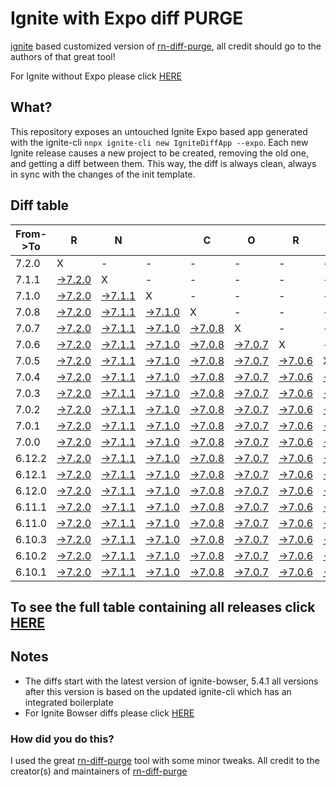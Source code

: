 # Ignite with Expo diff PURGE

[ignite](https://github.com/infinitered/ignite) based customized version of [rn-diff-purge](https://github.com/react-native-community/rn-diff-purge/), all credit should go to the authors of that great tool!

For Ignite without Expo please click [HERE](https://github.com/nirre7/ignite-diff-purge)

## What?

This repository exposes an untouched Ignite Expo based app generated with the ignite-cli
`nnpx ignite-cli new IgniteDiffApp --expo`. Each new Ignite release causes a new project to be created, removing the old one, and getting a diff between them. This way, the diff is always clean, always in sync with the changes of the init template.

## Diff table

| From->To | R                                                                                                 | N                                                                                                 |                                                                                                   | C                                                                                                 | O                                                                                                 | R                                                                                                 | E                                                                                                 |                                                                                                   | T                                                                                                 | E                                                                                                 | A                                                                                                 | M                                                                                                 |                                                                                                     |                                                                                                     |                                                                                                     |                                                                                                     |                                                                                                     |                                                                                                     |                                                                                                     |     |
| -------- | ------------------------------------------------------------------------------------------------- | ------------------------------------------------------------------------------------------------- | ------------------------------------------------------------------------------------------------- | ------------------------------------------------------------------------------------------------- | ------------------------------------------------------------------------------------------------- | ------------------------------------------------------------------------------------------------- | ------------------------------------------------------------------------------------------------- | ------------------------------------------------------------------------------------------------- | ------------------------------------------------------------------------------------------------- | ------------------------------------------------------------------------------------------------- | ------------------------------------------------------------------------------------------------- | ------------------------------------------------------------------------------------------------- | --------------------------------------------------------------------------------------------------- | --------------------------------------------------------------------------------------------------- | --------------------------------------------------------------------------------------------------- | --------------------------------------------------------------------------------------------------- | --------------------------------------------------------------------------------------------------- | --------------------------------------------------------------------------------------------------- | --------------------------------------------------------------------------------------------------- | --- |
| 7.2.0    | X                                                                                                 | -                                                                                                 | -                                                                                                 | -                                                                                                 | -                                                                                                 | -                                                                                                 | -                                                                                                 | -                                                                                                 | -                                                                                                 | -                                                                                                 | -                                                                                                 | -                                                                                                 | -                                                                                                   | -                                                                                                   | -                                                                                                   | -                                                                                                   | -                                                                                                   | -                                                                                                   | -                                                                                                   | -   |
| 7.1.1    | [->7.2.0](https://github.com/nirre7/ignite-expo-diff-purge/compare/release/7.1.1..release/7.2.0)  | X                                                                                                 | -                                                                                                 | -                                                                                                 | -                                                                                                 | -                                                                                                 | -                                                                                                 | -                                                                                                 | -                                                                                                 | -                                                                                                 | -                                                                                                 | -                                                                                                 | -                                                                                                   | -                                                                                                   | -                                                                                                   | -                                                                                                   | -                                                                                                   | -                                                                                                   | -                                                                                                   | -   |
| 7.1.0    | [->7.2.0](https://github.com/nirre7/ignite-expo-diff-purge/compare/release/7.1.0..release/7.2.0)  | [->7.1.1](https://github.com/nirre7/ignite-expo-diff-purge/compare/release/7.1.0..release/7.1.1)  | X                                                                                                 | -                                                                                                 | -                                                                                                 | -                                                                                                 | -                                                                                                 | -                                                                                                 | -                                                                                                 | -                                                                                                 | -                                                                                                 | -                                                                                                 | -                                                                                                   | -                                                                                                   | -                                                                                                   | -                                                                                                   | -                                                                                                   | -                                                                                                   | -                                                                                                   | -   |
| 7.0.8    | [->7.2.0](https://github.com/nirre7/ignite-expo-diff-purge/compare/release/7.0.8..release/7.2.0)  | [->7.1.1](https://github.com/nirre7/ignite-expo-diff-purge/compare/release/7.0.8..release/7.1.1)  | [->7.1.0](https://github.com/nirre7/ignite-expo-diff-purge/compare/release/7.0.8..release/7.1.0)  | X                                                                                                 | -                                                                                                 | -                                                                                                 | -                                                                                                 | -                                                                                                 | -                                                                                                 | -                                                                                                 | -                                                                                                 | -                                                                                                 | -                                                                                                   | -                                                                                                   | -                                                                                                   | -                                                                                                   | -                                                                                                   | -                                                                                                   | -                                                                                                   | -   |
| 7.0.7    | [->7.2.0](https://github.com/nirre7/ignite-expo-diff-purge/compare/release/7.0.7..release/7.2.0)  | [->7.1.1](https://github.com/nirre7/ignite-expo-diff-purge/compare/release/7.0.7..release/7.1.1)  | [->7.1.0](https://github.com/nirre7/ignite-expo-diff-purge/compare/release/7.0.7..release/7.1.0)  | [->7.0.8](https://github.com/nirre7/ignite-expo-diff-purge/compare/release/7.0.7..release/7.0.8)  | X                                                                                                 | -                                                                                                 | -                                                                                                 | -                                                                                                 | -                                                                                                 | -                                                                                                 | -                                                                                                 | -                                                                                                 | -                                                                                                   | -                                                                                                   | -                                                                                                   | -                                                                                                   | -                                                                                                   | -                                                                                                   | -                                                                                                   | -   |
| 7.0.6    | [->7.2.0](https://github.com/nirre7/ignite-expo-diff-purge/compare/release/7.0.6..release/7.2.0)  | [->7.1.1](https://github.com/nirre7/ignite-expo-diff-purge/compare/release/7.0.6..release/7.1.1)  | [->7.1.0](https://github.com/nirre7/ignite-expo-diff-purge/compare/release/7.0.6..release/7.1.0)  | [->7.0.8](https://github.com/nirre7/ignite-expo-diff-purge/compare/release/7.0.6..release/7.0.8)  | [->7.0.7](https://github.com/nirre7/ignite-expo-diff-purge/compare/release/7.0.6..release/7.0.7)  | X                                                                                                 | -                                                                                                 | -                                                                                                 | -                                                                                                 | -                                                                                                 | -                                                                                                 | -                                                                                                 | -                                                                                                   | -                                                                                                   | -                                                                                                   | -                                                                                                   | -                                                                                                   | -                                                                                                   | -                                                                                                   | -   |
| 7.0.5    | [->7.2.0](https://github.com/nirre7/ignite-expo-diff-purge/compare/release/7.0.5..release/7.2.0)  | [->7.1.1](https://github.com/nirre7/ignite-expo-diff-purge/compare/release/7.0.5..release/7.1.1)  | [->7.1.0](https://github.com/nirre7/ignite-expo-diff-purge/compare/release/7.0.5..release/7.1.0)  | [->7.0.8](https://github.com/nirre7/ignite-expo-diff-purge/compare/release/7.0.5..release/7.0.8)  | [->7.0.7](https://github.com/nirre7/ignite-expo-diff-purge/compare/release/7.0.5..release/7.0.7)  | [->7.0.6](https://github.com/nirre7/ignite-expo-diff-purge/compare/release/7.0.5..release/7.0.6)  | X                                                                                                 | -                                                                                                 | -                                                                                                 | -                                                                                                 | -                                                                                                 | -                                                                                                 | -                                                                                                   | -                                                                                                   | -                                                                                                   | -                                                                                                   | -                                                                                                   | -                                                                                                   | -                                                                                                   | -   |
| 7.0.4    | [->7.2.0](https://github.com/nirre7/ignite-expo-diff-purge/compare/release/7.0.4..release/7.2.0)  | [->7.1.1](https://github.com/nirre7/ignite-expo-diff-purge/compare/release/7.0.4..release/7.1.1)  | [->7.1.0](https://github.com/nirre7/ignite-expo-diff-purge/compare/release/7.0.4..release/7.1.0)  | [->7.0.8](https://github.com/nirre7/ignite-expo-diff-purge/compare/release/7.0.4..release/7.0.8)  | [->7.0.7](https://github.com/nirre7/ignite-expo-diff-purge/compare/release/7.0.4..release/7.0.7)  | [->7.0.6](https://github.com/nirre7/ignite-expo-diff-purge/compare/release/7.0.4..release/7.0.6)  | [->7.0.5](https://github.com/nirre7/ignite-expo-diff-purge/compare/release/7.0.4..release/7.0.5)  | X                                                                                                 | -                                                                                                 | -                                                                                                 | -                                                                                                 | -                                                                                                 | -                                                                                                   | -                                                                                                   | -                                                                                                   | -                                                                                                   | -                                                                                                   | -                                                                                                   | -                                                                                                   | -   |
| 7.0.3    | [->7.2.0](https://github.com/nirre7/ignite-expo-diff-purge/compare/release/7.0.3..release/7.2.0)  | [->7.1.1](https://github.com/nirre7/ignite-expo-diff-purge/compare/release/7.0.3..release/7.1.1)  | [->7.1.0](https://github.com/nirre7/ignite-expo-diff-purge/compare/release/7.0.3..release/7.1.0)  | [->7.0.8](https://github.com/nirre7/ignite-expo-diff-purge/compare/release/7.0.3..release/7.0.8)  | [->7.0.7](https://github.com/nirre7/ignite-expo-diff-purge/compare/release/7.0.3..release/7.0.7)  | [->7.0.6](https://github.com/nirre7/ignite-expo-diff-purge/compare/release/7.0.3..release/7.0.6)  | [->7.0.5](https://github.com/nirre7/ignite-expo-diff-purge/compare/release/7.0.3..release/7.0.5)  | [->7.0.4](https://github.com/nirre7/ignite-expo-diff-purge/compare/release/7.0.3..release/7.0.4)  | X                                                                                                 | -                                                                                                 | -                                                                                                 | -                                                                                                 | -                                                                                                   | -                                                                                                   | -                                                                                                   | -                                                                                                   | -                                                                                                   | -                                                                                                   | -                                                                                                   | -   |
| 7.0.2    | [->7.2.0](https://github.com/nirre7/ignite-expo-diff-purge/compare/release/7.0.2..release/7.2.0)  | [->7.1.1](https://github.com/nirre7/ignite-expo-diff-purge/compare/release/7.0.2..release/7.1.1)  | [->7.1.0](https://github.com/nirre7/ignite-expo-diff-purge/compare/release/7.0.2..release/7.1.0)  | [->7.0.8](https://github.com/nirre7/ignite-expo-diff-purge/compare/release/7.0.2..release/7.0.8)  | [->7.0.7](https://github.com/nirre7/ignite-expo-diff-purge/compare/release/7.0.2..release/7.0.7)  | [->7.0.6](https://github.com/nirre7/ignite-expo-diff-purge/compare/release/7.0.2..release/7.0.6)  | [->7.0.5](https://github.com/nirre7/ignite-expo-diff-purge/compare/release/7.0.2..release/7.0.5)  | [->7.0.4](https://github.com/nirre7/ignite-expo-diff-purge/compare/release/7.0.2..release/7.0.4)  | [->7.0.3](https://github.com/nirre7/ignite-expo-diff-purge/compare/release/7.0.2..release/7.0.3)  | X                                                                                                 | -                                                                                                 | -                                                                                                 | -                                                                                                   | -                                                                                                   | -                                                                                                   | -                                                                                                   | -                                                                                                   | -                                                                                                   | -                                                                                                   | -   |
| 7.0.1    | [->7.2.0](https://github.com/nirre7/ignite-expo-diff-purge/compare/release/7.0.1..release/7.2.0)  | [->7.1.1](https://github.com/nirre7/ignite-expo-diff-purge/compare/release/7.0.1..release/7.1.1)  | [->7.1.0](https://github.com/nirre7/ignite-expo-diff-purge/compare/release/7.0.1..release/7.1.0)  | [->7.0.8](https://github.com/nirre7/ignite-expo-diff-purge/compare/release/7.0.1..release/7.0.8)  | [->7.0.7](https://github.com/nirre7/ignite-expo-diff-purge/compare/release/7.0.1..release/7.0.7)  | [->7.0.6](https://github.com/nirre7/ignite-expo-diff-purge/compare/release/7.0.1..release/7.0.6)  | [->7.0.5](https://github.com/nirre7/ignite-expo-diff-purge/compare/release/7.0.1..release/7.0.5)  | [->7.0.4](https://github.com/nirre7/ignite-expo-diff-purge/compare/release/7.0.1..release/7.0.4)  | [->7.0.3](https://github.com/nirre7/ignite-expo-diff-purge/compare/release/7.0.1..release/7.0.3)  | [->7.0.2](https://github.com/nirre7/ignite-expo-diff-purge/compare/release/7.0.1..release/7.0.2)  | X                                                                                                 | -                                                                                                 | -                                                                                                   | -                                                                                                   | -                                                                                                   | -                                                                                                   | -                                                                                                   | -                                                                                                   | -                                                                                                   | -   |
| 7.0.0    | [->7.2.0](https://github.com/nirre7/ignite-expo-diff-purge/compare/release/7.0.0..release/7.2.0)  | [->7.1.1](https://github.com/nirre7/ignite-expo-diff-purge/compare/release/7.0.0..release/7.1.1)  | [->7.1.0](https://github.com/nirre7/ignite-expo-diff-purge/compare/release/7.0.0..release/7.1.0)  | [->7.0.8](https://github.com/nirre7/ignite-expo-diff-purge/compare/release/7.0.0..release/7.0.8)  | [->7.0.7](https://github.com/nirre7/ignite-expo-diff-purge/compare/release/7.0.0..release/7.0.7)  | [->7.0.6](https://github.com/nirre7/ignite-expo-diff-purge/compare/release/7.0.0..release/7.0.6)  | [->7.0.5](https://github.com/nirre7/ignite-expo-diff-purge/compare/release/7.0.0..release/7.0.5)  | [->7.0.4](https://github.com/nirre7/ignite-expo-diff-purge/compare/release/7.0.0..release/7.0.4)  | [->7.0.3](https://github.com/nirre7/ignite-expo-diff-purge/compare/release/7.0.0..release/7.0.3)  | [->7.0.2](https://github.com/nirre7/ignite-expo-diff-purge/compare/release/7.0.0..release/7.0.2)  | [->7.0.1](https://github.com/nirre7/ignite-expo-diff-purge/compare/release/7.0.0..release/7.0.1)  | X                                                                                                 | -                                                                                                   | -                                                                                                   | -                                                                                                   | -                                                                                                   | -                                                                                                   | -                                                                                                   | -                                                                                                   | -   |
| 6.12.2   | [->7.2.0](https://github.com/nirre7/ignite-expo-diff-purge/compare/release/6.12.2..release/7.2.0) | [->7.1.1](https://github.com/nirre7/ignite-expo-diff-purge/compare/release/6.12.2..release/7.1.1) | [->7.1.0](https://github.com/nirre7/ignite-expo-diff-purge/compare/release/6.12.2..release/7.1.0) | [->7.0.8](https://github.com/nirre7/ignite-expo-diff-purge/compare/release/6.12.2..release/7.0.8) | [->7.0.7](https://github.com/nirre7/ignite-expo-diff-purge/compare/release/6.12.2..release/7.0.7) | [->7.0.6](https://github.com/nirre7/ignite-expo-diff-purge/compare/release/6.12.2..release/7.0.6) | [->7.0.5](https://github.com/nirre7/ignite-expo-diff-purge/compare/release/6.12.2..release/7.0.5) | [->7.0.4](https://github.com/nirre7/ignite-expo-diff-purge/compare/release/6.12.2..release/7.0.4) | [->7.0.3](https://github.com/nirre7/ignite-expo-diff-purge/compare/release/6.12.2..release/7.0.3) | [->7.0.2](https://github.com/nirre7/ignite-expo-diff-purge/compare/release/6.12.2..release/7.0.2) | [->7.0.1](https://github.com/nirre7/ignite-expo-diff-purge/compare/release/6.12.2..release/7.0.1) | [->7.0.0](https://github.com/nirre7/ignite-expo-diff-purge/compare/release/6.12.2..release/7.0.0) | X                                                                                                   | -                                                                                                   | -                                                                                                   | -                                                                                                   | -                                                                                                   | -                                                                                                   | -                                                                                                   | -   |
| 6.12.1   | [->7.2.0](https://github.com/nirre7/ignite-expo-diff-purge/compare/release/6.12.1..release/7.2.0) | [->7.1.1](https://github.com/nirre7/ignite-expo-diff-purge/compare/release/6.12.1..release/7.1.1) | [->7.1.0](https://github.com/nirre7/ignite-expo-diff-purge/compare/release/6.12.1..release/7.1.0) | [->7.0.8](https://github.com/nirre7/ignite-expo-diff-purge/compare/release/6.12.1..release/7.0.8) | [->7.0.7](https://github.com/nirre7/ignite-expo-diff-purge/compare/release/6.12.1..release/7.0.7) | [->7.0.6](https://github.com/nirre7/ignite-expo-diff-purge/compare/release/6.12.1..release/7.0.6) | [->7.0.5](https://github.com/nirre7/ignite-expo-diff-purge/compare/release/6.12.1..release/7.0.5) | [->7.0.4](https://github.com/nirre7/ignite-expo-diff-purge/compare/release/6.12.1..release/7.0.4) | [->7.0.3](https://github.com/nirre7/ignite-expo-diff-purge/compare/release/6.12.1..release/7.0.3) | [->7.0.2](https://github.com/nirre7/ignite-expo-diff-purge/compare/release/6.12.1..release/7.0.2) | [->7.0.1](https://github.com/nirre7/ignite-expo-diff-purge/compare/release/6.12.1..release/7.0.1) | [->7.0.0](https://github.com/nirre7/ignite-expo-diff-purge/compare/release/6.12.1..release/7.0.0) | [->6.12.2](https://github.com/nirre7/ignite-expo-diff-purge/compare/release/6.12.1..release/6.12.2) | X                                                                                                   | -                                                                                                   | -                                                                                                   | -                                                                                                   | -                                                                                                   | -                                                                                                   | -   |
| 6.12.0   | [->7.2.0](https://github.com/nirre7/ignite-expo-diff-purge/compare/release/6.12.0..release/7.2.0) | [->7.1.1](https://github.com/nirre7/ignite-expo-diff-purge/compare/release/6.12.0..release/7.1.1) | [->7.1.0](https://github.com/nirre7/ignite-expo-diff-purge/compare/release/6.12.0..release/7.1.0) | [->7.0.8](https://github.com/nirre7/ignite-expo-diff-purge/compare/release/6.12.0..release/7.0.8) | [->7.0.7](https://github.com/nirre7/ignite-expo-diff-purge/compare/release/6.12.0..release/7.0.7) | [->7.0.6](https://github.com/nirre7/ignite-expo-diff-purge/compare/release/6.12.0..release/7.0.6) | [->7.0.5](https://github.com/nirre7/ignite-expo-diff-purge/compare/release/6.12.0..release/7.0.5) | [->7.0.4](https://github.com/nirre7/ignite-expo-diff-purge/compare/release/6.12.0..release/7.0.4) | [->7.0.3](https://github.com/nirre7/ignite-expo-diff-purge/compare/release/6.12.0..release/7.0.3) | [->7.0.2](https://github.com/nirre7/ignite-expo-diff-purge/compare/release/6.12.0..release/7.0.2) | [->7.0.1](https://github.com/nirre7/ignite-expo-diff-purge/compare/release/6.12.0..release/7.0.1) | [->7.0.0](https://github.com/nirre7/ignite-expo-diff-purge/compare/release/6.12.0..release/7.0.0) | [->6.12.2](https://github.com/nirre7/ignite-expo-diff-purge/compare/release/6.12.0..release/6.12.2) | [->6.12.1](https://github.com/nirre7/ignite-expo-diff-purge/compare/release/6.12.0..release/6.12.1) | X                                                                                                   | -                                                                                                   | -                                                                                                   | -                                                                                                   | -                                                                                                   | -   |
| 6.11.1   | [->7.2.0](https://github.com/nirre7/ignite-expo-diff-purge/compare/release/6.11.1..release/7.2.0) | [->7.1.1](https://github.com/nirre7/ignite-expo-diff-purge/compare/release/6.11.1..release/7.1.1) | [->7.1.0](https://github.com/nirre7/ignite-expo-diff-purge/compare/release/6.11.1..release/7.1.0) | [->7.0.8](https://github.com/nirre7/ignite-expo-diff-purge/compare/release/6.11.1..release/7.0.8) | [->7.0.7](https://github.com/nirre7/ignite-expo-diff-purge/compare/release/6.11.1..release/7.0.7) | [->7.0.6](https://github.com/nirre7/ignite-expo-diff-purge/compare/release/6.11.1..release/7.0.6) | [->7.0.5](https://github.com/nirre7/ignite-expo-diff-purge/compare/release/6.11.1..release/7.0.5) | [->7.0.4](https://github.com/nirre7/ignite-expo-diff-purge/compare/release/6.11.1..release/7.0.4) | [->7.0.3](https://github.com/nirre7/ignite-expo-diff-purge/compare/release/6.11.1..release/7.0.3) | [->7.0.2](https://github.com/nirre7/ignite-expo-diff-purge/compare/release/6.11.1..release/7.0.2) | [->7.0.1](https://github.com/nirre7/ignite-expo-diff-purge/compare/release/6.11.1..release/7.0.1) | [->7.0.0](https://github.com/nirre7/ignite-expo-diff-purge/compare/release/6.11.1..release/7.0.0) | [->6.12.2](https://github.com/nirre7/ignite-expo-diff-purge/compare/release/6.11.1..release/6.12.2) | [->6.12.1](https://github.com/nirre7/ignite-expo-diff-purge/compare/release/6.11.1..release/6.12.1) | [->6.12.0](https://github.com/nirre7/ignite-expo-diff-purge/compare/release/6.11.1..release/6.12.0) | X                                                                                                   | -                                                                                                   | -                                                                                                   | -                                                                                                   | -   |
| 6.11.0   | [->7.2.0](https://github.com/nirre7/ignite-expo-diff-purge/compare/release/6.11.0..release/7.2.0) | [->7.1.1](https://github.com/nirre7/ignite-expo-diff-purge/compare/release/6.11.0..release/7.1.1) | [->7.1.0](https://github.com/nirre7/ignite-expo-diff-purge/compare/release/6.11.0..release/7.1.0) | [->7.0.8](https://github.com/nirre7/ignite-expo-diff-purge/compare/release/6.11.0..release/7.0.8) | [->7.0.7](https://github.com/nirre7/ignite-expo-diff-purge/compare/release/6.11.0..release/7.0.7) | [->7.0.6](https://github.com/nirre7/ignite-expo-diff-purge/compare/release/6.11.0..release/7.0.6) | [->7.0.5](https://github.com/nirre7/ignite-expo-diff-purge/compare/release/6.11.0..release/7.0.5) | [->7.0.4](https://github.com/nirre7/ignite-expo-diff-purge/compare/release/6.11.0..release/7.0.4) | [->7.0.3](https://github.com/nirre7/ignite-expo-diff-purge/compare/release/6.11.0..release/7.0.3) | [->7.0.2](https://github.com/nirre7/ignite-expo-diff-purge/compare/release/6.11.0..release/7.0.2) | [->7.0.1](https://github.com/nirre7/ignite-expo-diff-purge/compare/release/6.11.0..release/7.0.1) | [->7.0.0](https://github.com/nirre7/ignite-expo-diff-purge/compare/release/6.11.0..release/7.0.0) | [->6.12.2](https://github.com/nirre7/ignite-expo-diff-purge/compare/release/6.11.0..release/6.12.2) | [->6.12.1](https://github.com/nirre7/ignite-expo-diff-purge/compare/release/6.11.0..release/6.12.1) | [->6.12.0](https://github.com/nirre7/ignite-expo-diff-purge/compare/release/6.11.0..release/6.12.0) | [->6.11.1](https://github.com/nirre7/ignite-expo-diff-purge/compare/release/6.11.0..release/6.11.1) | X                                                                                                   | -                                                                                                   | -                                                                                                   | -   |
| 6.10.3   | [->7.2.0](https://github.com/nirre7/ignite-expo-diff-purge/compare/release/6.10.3..release/7.2.0) | [->7.1.1](https://github.com/nirre7/ignite-expo-diff-purge/compare/release/6.10.3..release/7.1.1) | [->7.1.0](https://github.com/nirre7/ignite-expo-diff-purge/compare/release/6.10.3..release/7.1.0) | [->7.0.8](https://github.com/nirre7/ignite-expo-diff-purge/compare/release/6.10.3..release/7.0.8) | [->7.0.7](https://github.com/nirre7/ignite-expo-diff-purge/compare/release/6.10.3..release/7.0.7) | [->7.0.6](https://github.com/nirre7/ignite-expo-diff-purge/compare/release/6.10.3..release/7.0.6) | [->7.0.5](https://github.com/nirre7/ignite-expo-diff-purge/compare/release/6.10.3..release/7.0.5) | [->7.0.4](https://github.com/nirre7/ignite-expo-diff-purge/compare/release/6.10.3..release/7.0.4) | [->7.0.3](https://github.com/nirre7/ignite-expo-diff-purge/compare/release/6.10.3..release/7.0.3) | [->7.0.2](https://github.com/nirre7/ignite-expo-diff-purge/compare/release/6.10.3..release/7.0.2) | [->7.0.1](https://github.com/nirre7/ignite-expo-diff-purge/compare/release/6.10.3..release/7.0.1) | [->7.0.0](https://github.com/nirre7/ignite-expo-diff-purge/compare/release/6.10.3..release/7.0.0) | [->6.12.2](https://github.com/nirre7/ignite-expo-diff-purge/compare/release/6.10.3..release/6.12.2) | [->6.12.1](https://github.com/nirre7/ignite-expo-diff-purge/compare/release/6.10.3..release/6.12.1) | [->6.12.0](https://github.com/nirre7/ignite-expo-diff-purge/compare/release/6.10.3..release/6.12.0) | [->6.11.1](https://github.com/nirre7/ignite-expo-diff-purge/compare/release/6.10.3..release/6.11.1) | [->6.11.0](https://github.com/nirre7/ignite-expo-diff-purge/compare/release/6.10.3..release/6.11.0) | X                                                                                                   | -                                                                                                   | -   |
| 6.10.2   | [->7.2.0](https://github.com/nirre7/ignite-expo-diff-purge/compare/release/6.10.2..release/7.2.0) | [->7.1.1](https://github.com/nirre7/ignite-expo-diff-purge/compare/release/6.10.2..release/7.1.1) | [->7.1.0](https://github.com/nirre7/ignite-expo-diff-purge/compare/release/6.10.2..release/7.1.0) | [->7.0.8](https://github.com/nirre7/ignite-expo-diff-purge/compare/release/6.10.2..release/7.0.8) | [->7.0.7](https://github.com/nirre7/ignite-expo-diff-purge/compare/release/6.10.2..release/7.0.7) | [->7.0.6](https://github.com/nirre7/ignite-expo-diff-purge/compare/release/6.10.2..release/7.0.6) | [->7.0.5](https://github.com/nirre7/ignite-expo-diff-purge/compare/release/6.10.2..release/7.0.5) | [->7.0.4](https://github.com/nirre7/ignite-expo-diff-purge/compare/release/6.10.2..release/7.0.4) | [->7.0.3](https://github.com/nirre7/ignite-expo-diff-purge/compare/release/6.10.2..release/7.0.3) | [->7.0.2](https://github.com/nirre7/ignite-expo-diff-purge/compare/release/6.10.2..release/7.0.2) | [->7.0.1](https://github.com/nirre7/ignite-expo-diff-purge/compare/release/6.10.2..release/7.0.1) | [->7.0.0](https://github.com/nirre7/ignite-expo-diff-purge/compare/release/6.10.2..release/7.0.0) | [->6.12.2](https://github.com/nirre7/ignite-expo-diff-purge/compare/release/6.10.2..release/6.12.2) | [->6.12.1](https://github.com/nirre7/ignite-expo-diff-purge/compare/release/6.10.2..release/6.12.1) | [->6.12.0](https://github.com/nirre7/ignite-expo-diff-purge/compare/release/6.10.2..release/6.12.0) | [->6.11.1](https://github.com/nirre7/ignite-expo-diff-purge/compare/release/6.10.2..release/6.11.1) | [->6.11.0](https://github.com/nirre7/ignite-expo-diff-purge/compare/release/6.10.2..release/6.11.0) | [->6.10.3](https://github.com/nirre7/ignite-expo-diff-purge/compare/release/6.10.2..release/6.10.3) | X                                                                                                   | -   |
| 6.10.1   | [->7.2.0](https://github.com/nirre7/ignite-expo-diff-purge/compare/release/6.10.1..release/7.2.0) | [->7.1.1](https://github.com/nirre7/ignite-expo-diff-purge/compare/release/6.10.1..release/7.1.1) | [->7.1.0](https://github.com/nirre7/ignite-expo-diff-purge/compare/release/6.10.1..release/7.1.0) | [->7.0.8](https://github.com/nirre7/ignite-expo-diff-purge/compare/release/6.10.1..release/7.0.8) | [->7.0.7](https://github.com/nirre7/ignite-expo-diff-purge/compare/release/6.10.1..release/7.0.7) | [->7.0.6](https://github.com/nirre7/ignite-expo-diff-purge/compare/release/6.10.1..release/7.0.6) | [->7.0.5](https://github.com/nirre7/ignite-expo-diff-purge/compare/release/6.10.1..release/7.0.5) | [->7.0.4](https://github.com/nirre7/ignite-expo-diff-purge/compare/release/6.10.1..release/7.0.4) | [->7.0.3](https://github.com/nirre7/ignite-expo-diff-purge/compare/release/6.10.1..release/7.0.3) | [->7.0.2](https://github.com/nirre7/ignite-expo-diff-purge/compare/release/6.10.1..release/7.0.2) | [->7.0.1](https://github.com/nirre7/ignite-expo-diff-purge/compare/release/6.10.1..release/7.0.1) | [->7.0.0](https://github.com/nirre7/ignite-expo-diff-purge/compare/release/6.10.1..release/7.0.0) | [->6.12.2](https://github.com/nirre7/ignite-expo-diff-purge/compare/release/6.10.1..release/6.12.2) | [->6.12.1](https://github.com/nirre7/ignite-expo-diff-purge/compare/release/6.10.1..release/6.12.1) | [->6.12.0](https://github.com/nirre7/ignite-expo-diff-purge/compare/release/6.10.1..release/6.12.0) | [->6.11.1](https://github.com/nirre7/ignite-expo-diff-purge/compare/release/6.10.1..release/6.11.1) | [->6.11.0](https://github.com/nirre7/ignite-expo-diff-purge/compare/release/6.10.1..release/6.11.0) | [->6.10.3](https://github.com/nirre7/ignite-expo-diff-purge/compare/release/6.10.1..release/6.10.3) | [->6.10.2](https://github.com/nirre7/ignite-expo-diff-purge/compare/release/6.10.1..release/6.10.2) | X   |

## To see the full table containing all releases click [HERE](https://nirre7.github.io/ignite-expo-diff-purge/)

## Notes

- The diffs start with the latest version of ignite-bowser, 5.4.1 all versions after this version is based on the updated ignite-cli which has an integrated boilerplate
- For Ignite Bowser diffs please click [HERE](https://github.com/nirre7/ignite-bowser-diff-purge)

### How did you do this?

I used the great [rn-diff-purge](https://github.com/react-native-community/rn-diff-purge/) tool with some minor tweaks.
All credit to the creator(s) and maintainers of [rn-diff-purge](https://github.com/react-native-community/rn-diff-purge/)

